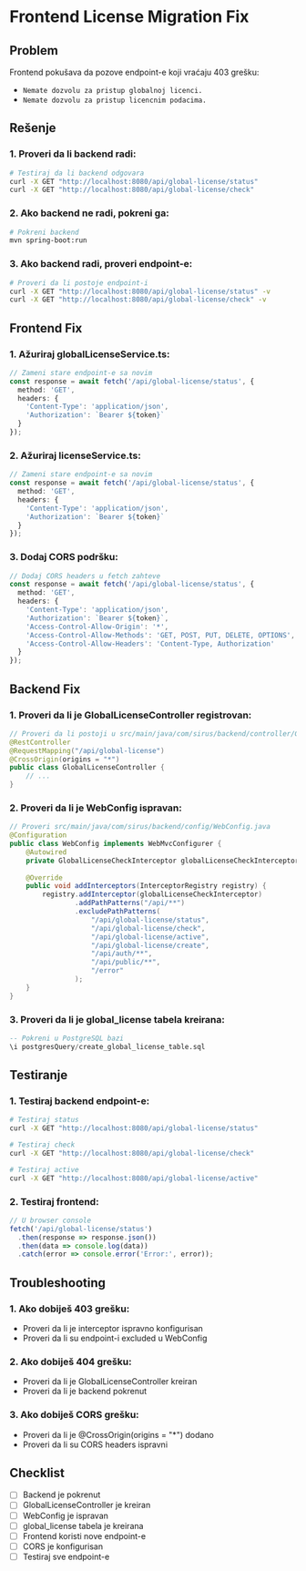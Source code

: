 # Frontend License Migration Fix

## Problem

Frontend pokušava da pozove endpoint-e koji vraćaju 403 grešku:
- `Nemate dozvolu za pristup globalnoj licenci.`
- `Nemate dozvolu za pristup licencnim podacima.`

## Rešenje

### 1. **Proveri da li backend radi:**

```bash
# Testiraj da li backend odgovara
curl -X GET "http://localhost:8080/api/global-license/status"
curl -X GET "http://localhost:8080/api/global-license/check"
```

### 2. **Ako backend ne radi, pokreni ga:**

```bash
# Pokreni backend
mvn spring-boot:run
```

### 3. **Ako backend radi, proveri endpoint-e:**

```bash
# Proveri da li postoje endpoint-i
curl -X GET "http://localhost:8080/api/global-license/status" -v
curl -X GET "http://localhost:8080/api/global-license/check" -v
```

## Frontend Fix

### 1. **Ažuriraj globalLicenseService.ts:**

```typescript
// Zameni stare endpoint-e sa novim
const response = await fetch('/api/global-license/status', {
  method: 'GET',
  headers: {
    'Content-Type': 'application/json',
    'Authorization': `Bearer ${token}`
  }
});
```

### 2. **Ažuriraj licenseService.ts:**

```typescript
// Zameni stare endpoint-e sa novim
const response = await fetch('/api/global-license/status', {
  method: 'GET',
  headers: {
    'Content-Type': 'application/json',
    'Authorization': `Bearer ${token}`
  }
});
```

### 3. **Dodaj CORS podršku:**

```typescript
// Dodaj CORS headers u fetch zahteve
const response = await fetch('/api/global-license/status', {
  method: 'GET',
  headers: {
    'Content-Type': 'application/json',
    'Authorization': `Bearer ${token}`,
    'Access-Control-Allow-Origin': '*',
    'Access-Control-Allow-Methods': 'GET, POST, PUT, DELETE, OPTIONS',
    'Access-Control-Allow-Headers': 'Content-Type, Authorization'
  }
});
```

## Backend Fix

### 1. **Proveri da li je GlobalLicenseController registrovan:**

```java
// Proveri da li postoji u src/main/java/com/sirus/backend/controller/GlobalLicenseController.java
@RestController
@RequestMapping("/api/global-license")
@CrossOrigin(origins = "*")
public class GlobalLicenseController {
    // ...
}
```

### 2. **Proveri da li je WebConfig ispravan:**

```java
// Proveri src/main/java/com/sirus/backend/config/WebConfig.java
@Configuration
public class WebConfig implements WebMvcConfigurer {
    @Autowired
    private GlobalLicenseCheckInterceptor globalLicenseCheckInterceptor;
    
    @Override
    public void addInterceptors(InterceptorRegistry registry) {
        registry.addInterceptor(globalLicenseCheckInterceptor)
                .addPathPatterns("/api/**")
                .excludePathPatterns(
                    "/api/global-license/status",
                    "/api/global-license/check", 
                    "/api/global-license/active",
                    "/api/global-license/create",
                    "/api/auth/**",
                    "/api/public/**",
                    "/error"
                );
    }
}
```

### 3. **Proveri da li je global_license tabela kreirana:**

```sql
-- Pokreni u PostgreSQL bazi
\i postgresQuery/create_global_license_table.sql
```

## Testiranje

### 1. **Testiraj backend endpoint-e:**

```bash
# Testiraj status
curl -X GET "http://localhost:8080/api/global-license/status"

# Testiraj check
curl -X GET "http://localhost:8080/api/global-license/check"

# Testiraj active
curl -X GET "http://localhost:8080/api/global-license/active"
```

### 2. **Testiraj frontend:**

```javascript
// U browser console
fetch('/api/global-license/status')
  .then(response => response.json())
  .then(data => console.log(data))
  .catch(error => console.error('Error:', error));
```

## Troubleshooting

### 1. **Ako dobiješ 403 grešku:**
- Proveri da li je interceptor ispravno konfigurisan
- Proveri da li su endpoint-i excluded u WebConfig

### 2. **Ako dobiješ 404 grešku:**
- Proveri da li je GlobalLicenseController kreiran
- Proveri da li je backend pokrenut

### 3. **Ako dobiješ CORS grešku:**
- Proveri da li je @CrossOrigin(origins = "*") dodano
- Proveri da li su CORS headers ispravni

## Checklist

- [ ] Backend je pokrenut
- [ ] GlobalLicenseController je kreiran
- [ ] WebConfig je ispravan
- [ ] global_license tabela je kreirana
- [ ] Frontend koristi nove endpoint-e
- [ ] CORS je konfigurisan
- [ ] Testiraj sve endpoint-e
